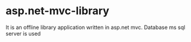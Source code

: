 # asp.net-mvc-library

It is an offline library application written in asp.net mvc. Database ms sql server is used



